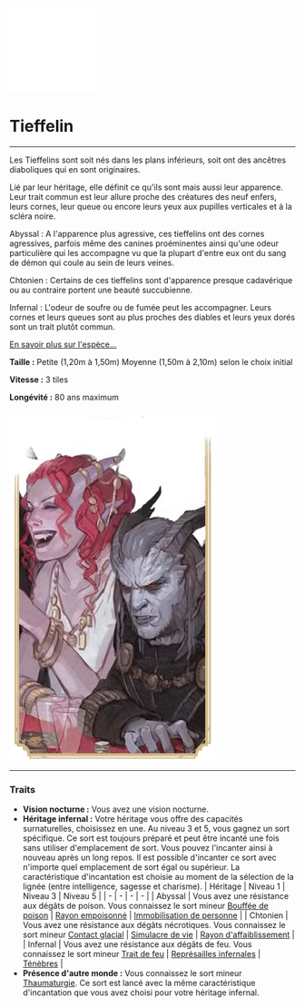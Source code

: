 <div class="icon-container">
  <img src="_media/especes/tieffelin.png" alt="Tieffelin" class="icon-r-title" data-no-zoom />

# Tieffelin <!-- {docsify-ignore} -->

</div>

---

<div class="bloc-pres">
<div class="bloc-texte">
  <div class="texte">
    <p>Les Tieffelins sont soit nés dans les plans inférieurs, soit ont des ancêtres diaboliques qui en sont originaires.</p>
    <p>Lié par leur héritage, elle définit ce qu'ils sont mais aussi leur apparence. Leur trait commun est leur allure proche des créatures des neuf enfers, leurs cornes, leur queue ou encore leurs yeux aux pupilles verticales et à la scléra noire.</p>
    <p>Abyssal : A l'apparence plus agressive, ces tieffelins ont des cornes agressives, parfois même des canines proéminentes ainsi qu'une odeur particulière qui les accompagne vu que la plupart d'entre eux ont du sang de démon qui coule au sein de leurs veines.</p>
    <p>Chtonien : Certains de ces tieffelins sont d'apparence presque cadavérique ou au contraire portent une beauté succubienne.</p>
    <p>Infernal : L'odeur de soufre ou de fumée peut les accompagner. Leurs cornes et leurs queues sont au plus proches des diables et leurs yeux dorés sont un trait plutôt commun.</p>
    <a href="/#/cultures/culture-tieffelin.md" target="_blank">En savoir plus sur l'espèce...</a>
    <div class="summary">
      <p><strong>Taille :</strong> Petite (1,20m à 1,50m) Moyenne (1,50m à 2,10m) selon le choix initial</p>
      <p><strong>Vitesse :</strong> 3 tiles</p>
      <p><strong>Longévité :</strong> 80 ans maximum</p>
    </div>
  </div>
  </div>
  <img src="_media/especes/pres-tieffelin.png" alt="Tieffelin" class="img-pres" data-no-zoom />
</div>

---

### Traits <!-- {docsify-ignore} -->

- **Vision nocturne :** Vous avez une vision nocturne.
- **Héritage infernal :** Votre héritage vous offre des capacités surnaturelles, choisissez en une. Au niveau 3 et 5, vous gagnez un sort spécifique. Ce sort est toujours préparé et peut être incanté une fois sans utiliser d'emplacement de sort. Vous pouvez l'incanter ainsi à nouveau après un long repos. Il est possible d'incanter ce sort avec n'importe quel emplacement de sort égal ou supérieur. La caractéristique d'incantation est choisie au moment de la sélection de la lignée (entre intelligence, sagesse et charisme).
  | Héritage | Niveau 1 | Niveau 3 | Niveau 5 |
  | - | - | - | - |
  | Abyssal | Vous avez une résistance aux dégâts de poison. Vous connaissez le sort mineur [Bouffée de poison](sorts.md#bouffée-de-poison) | [Rayon empoisonné](sorts.md#rayon-empoisonné) | [Immobilisation de personne](sorts.md#immobilisation-de-personne) |
  | Chtonien | Vous avez une résistance aux dégâts nécrotiques. Vous connaissez le sort mineur [Contact glacial](sorts.md#contact-glacial) | [Simulacre de vie](sorts.md#simulacre-de-vie) | [Rayon d'affaiblissement](sorts.md#rayon-d39affaiblissement) |
  | Infernal | Vous avez une résistance aux dégâts de feu. Vous connaissez le sort mineur [Trait de feu](sorts.md#trait-de-feu) | [Représailles infernales](sorts.md#représailles-infernales) | [Ténèbres](sorts.md#ténèbres) |
- **Présence d'autre monde :** Vous connaissez le sort mineur [Thaumaturgie](sorts.md#thaumaturgie). Ce sort est lancé avec la même caractéristique d'incantation que vous avez choisi pour votre héritage infernal.